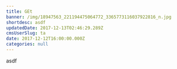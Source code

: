 ```yaml
---
title: GEt
banner: /img/18947563_221194475064772_3365773116037922816_n.jpg
shortdesc: asdf
updatedDate: 2017-12-13T02:46:29.289Z
cmsUserSlug: ta
date: 2017-12-12T16:00:00.000Z
categories: null
---
```


asdf